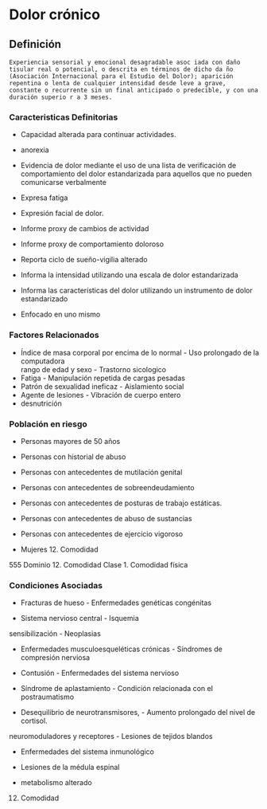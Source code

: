 # Dolor crónico
## Definición
	Experiencia sensorial y emocional desagradable asoc iada con daño tisular real o potencial, o descrita en términos de dicho da ño (Asociación Internacional para el Estudio del Dolor); aparición  repentina o lenta de cualquier intensidad desde leve a grave, constante o recurrente sin un final anticipado o predecible, y con una duración superio r a 3 meses.

### Caracteristicas Definitorias
- Capacidad alterada para 
continuar actividades.   
- anorexia   
- Evidencia de dolor mediante el 
uso de una lista de verificación 
de comportamiento del dolor 
estandarizada para aquellos 
que no pueden comunicarse 
verbalmente   
- Expresa fatiga   
- Expresión facial de dolor.   
 
 
 
 
- Informe proxy de cambios de actividad   
- Informe proxy de comportamiento doloroso   
- Reporta ciclo de sueño-vigilia alterado   
- Informa la intensidad utilizando 
una escala de dolor 
estandarizada   
- Informa las características del dolor 
utilizando un instrumento de dolor 
estandarizado   
- Enfocado en uno mismo

### Factores Relacionados
- Índice de masa corporal por encima 
de lo normal  - Uso prolongado de la 
computadora  
 rango de edad y sexo  - Trastorno sicologico  
- Fatiga  - Manipulación repetida de cargas 
pesadas  
- Patrón de sexualidad ineficaz  - Aislamiento social  
- Agente de lesiones  - Vibración de cuerpo entero   
- desnutrición

### Población en riesgo
- Personas mayores de 50 años   
- Personas con historial de abuso   
- Personas con antecedentes de 
mutilación genital   
- Personas con antecedentes de 
sobreendeudamiento   
 
 
- Personas con antecedentes de 
posturas de trabajo estáticas.   
- Personas con antecedentes de 
abuso de sustancias   
- Personas con antecedentes de 
ejercicio vigoroso   
- Mujeres    12. Comodidad
 
 
 
 
 
 
555 
Dominio 12. Comodidad  Clase 1. Comodidad física

### Condiciones Asociadas
- Fracturas de hueso  - Enfermedades genéticas 
congénitas  
 
- Sistema nervioso central  - Isquemia  
 
 sensibilización  - Neoplasias  
 
- Enfermedades 
musculoesqueléticas crónicas  - Síndromes de compresión 
nerviosa  
 
- Contusión  - Enfermedades del sistema 
nervioso  
 
- Síndrome de aplastamiento  - Condición relacionada con el 
postraumatismo  
 
- Desequilibrio de 
neurotransmisores,  - Aumento prolongado del nivel de 
cortisol.  
 
 neuromoduladores y receptores  - Lesiones de tejidos blandos   
- Enfermedades del sistema 
inmunológico   
- Lesiones de la médula espinal  
 
   
- metabolismo alterado   
 
 
 
 
 
 
 
 
 
 
 
 
 
 
 
 
 
 
 
 
 
 
 
 
 
 
 
 12. Comodidad

